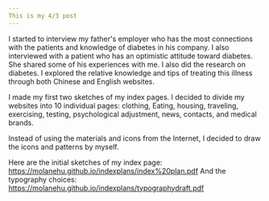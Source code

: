 ```yaml
---
This is my 4/3 post
---
```


I started to interview my father's employer who has the most connections with the patients and knowledge of diabetes in his company. I also interviewed with a patient who has an optimistic attitude toward diabetes. She shared some of his experiences with me. I also did the research on diabetes. I explored the relative knowledge and tips of treating this illness through both Chinese and English websites. 

I made my first two sketches of my index pages. I decided to divide my websites into 10 individual pages: clothing, Eating, housing, traveling, exercising, testing, psychological adjustment, news, contacts, and medical brands. 

Instead of using the materials and icons from the Internet, I decided to draw the icons and patterns by myself. 

Here are the initial sketches of my index page: https://molanehu.github.io/indexplans/index%20plan.pdf
And the typography choices: https://molanehu.github.io/indexplans/typographydraft.pdf
